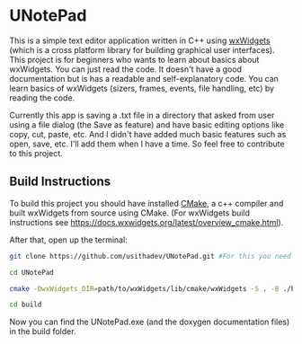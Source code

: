 # UNotePad

This is a simple text editor application written in C++ using [wxWidgets](https://wxwidgets.org) (which is a cross platform library for building graphical user interfaces). This project is for beginners who wants to learn about basics about wxWidgets. You can just read the code. It doesn't have a good documentation but is has a readable and self-explanatory code. You can learn basics of wxWidgets (sizers, frames, events, file handling, etc) by reading the code.  
  
Currently this app is saving a .txt file in a directory that asked from user using a file dialog (the Save as feature) and have basic editing options like copy, cut, paste, etc. And I didn't have added much basic features such as open, save, etc. I'll add them when I have a time. So feel free to contribute to this project.  

## Build Instructions

To build this project you should have installed [CMake](https://cmake.org), a c++ compiler and built wxWidgets from source using CMake. (For wxWidgets build instructions see https://docs.wxwidgets.org/latest/overview_cmake.html).  
  
After that, open up the terminal:  
```bash
git clone https://github.com/usithadev/UNotePad.git #For this you need git installed. You can also go to the github repository and download the code.

cd UNotePad

cmake -DwxWidgets_DIR=path/to/wxWidgets/lib/cmake/wxWidgets -S . -B ./build -DCMAKE_BUILD_TYPE="Release" -G "MinGW Makefiles"

cd build

```

Now you can find the UNotePad.exe (and the doxygen documentation files) in the build folder.